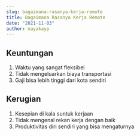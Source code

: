 ```yaml
---
slug: bagaimana-rasanya-kerja-remote
title: Bagaimana Rasanya Kerja Remote
date: "2021-11-03"
author: nayakayp
---
```


## Keuntungan

1. Waktu yang sangat fleksibel
2. Tidak mengeluarkan biaya transportasi
3. Gaji bisa lebih tinggi dari kota sendiri

## Kerugian

1. Kesepian di kala suntuk kerjaan
2. Tidak mengenal rekan kerja dengan baik
3. Produktivitas diri sendiri yang bisa mengaturnya

